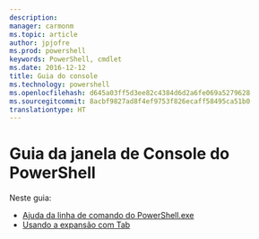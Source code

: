 ```yaml
---
description: 
manager: carmonm
ms.topic: article
author: jpjofre
ms.prod: powershell
keywords: PowerShell, cmdlet
ms.date: 2016-12-12
title: Guia do console
ms.technology: powershell
ms.openlocfilehash: d645a03ff5d3ee82c4384d6d2a6fe069a5279628
ms.sourcegitcommit: 8acbf9827ad8f4ef9753f826ecaff58495ca51b0
translationtype: HT
---
```

#  <a name="powershell-console-window-guide"></a>Guia da janela de Console do PowerShell

Neste guia:
-  [Ajuda da linha de comando do PowerShell.exe](console/PowerShell.exe-Command-Line-Help.md)
-  [Usando a expansão com Tab](console/Using-Tab-Expansion.md)

